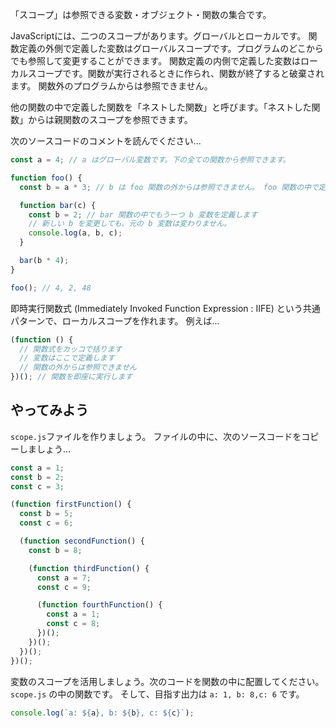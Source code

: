 「スコープ」は参照できる変数・オブジェクト・関数の集合です。

JavaScriptには、二つのスコープがあります。グローバルとローカルです。
関数定義の外側で定義した変数はグローバルスコープです。プログラムのどこからでも参照して変更することができます。
関数定義の内側で定義した変数はローカルスコープです。関数が実行されるときに作られ、関数が終了すると破棄されます。
関数外のプログラムからは参照できません。

他の関数の中で定義した関数を「ネストした関数」と呼びます。「ネストした関数」からは親関数のスコープを参照できます。

次のソースコードのコメントを読んでください...

```js
const a = 4; // a はグローバル変数です。下の全ての関数から参照できます。

function foo() {
  const b = a * 3; // b は foo 関数の外からは参照できません。 foo 関数の中で定義した関数 bar からは参照できます。

  function bar(c) {
    const b = 2; // bar 関数の中でもう一つ b 変数を定義します
    // 新しい b を変更しても、元の b 変数は変わりません。
    console.log(a, b, c);
  }

  bar(b * 4);
}

foo(); // 4, 2, 48
```

即時実行関数式 (Immediately Invoked Function Expression : IIFE) という共通パターンで、ローカルスコープを作れます。
例えば...

```js
(function () {
  // 関数式をカッコで括ります
  // 変数はここで定義します
  // 関数の外からは参照できません
})(); // 関数を即座に実行します
```

## やってみよう

`scope.js`ファイルを作りましょう。
ファイルの中に、次のソースコードをコピーしましょう...

```js
const a = 1;
const b = 2;
const c = 3;

(function firstFunction() {
  const b = 5;
  const c = 6;

  (function secondFunction() {
    const b = 8;

    (function thirdFunction() {
      const a = 7;
      const c = 9;

      (function fourthFunction() {
        const a = 1;
        const c = 8;
      })();
    })();
  })();
})();
```

変数のスコープを活用しましょう。次のコードを関数の中に配置してください。`scope.js` の中の関数です。
そして、目指す出力は `a: 1, b: 8,c: 6` です。

```js
console.log(`a: ${a}, b: ${b}, c: ${c}`);
```
